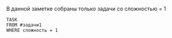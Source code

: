 В данной заметке собраны только задачи со сложностью = 1
```dataview
TASK
FROM #задачи1
WHERE сложность = 1
```